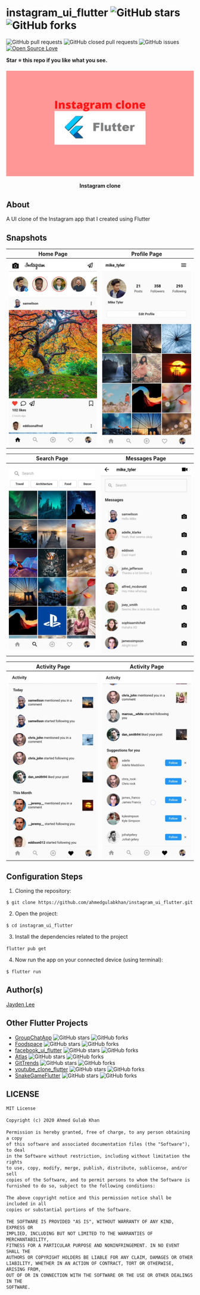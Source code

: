 # instagram_ui_flutter ![GitHub stars](https://img.shields.io/github/stars/ahmedgulabkhan/instagram_ui_flutter?style=social) ![GitHub forks](https://img.shields.io/github/forks/ahmedgulabkhan/instagram_ui_flutter?style=social) 
![GitHub pull requests](https://img.shields.io/github/issues-pr/ahmedgulabkhan/instagram_ui_flutter) ![GitHub closed pull requests](https://img.shields.io/github/issues-pr-closed/ahmedgulabkhan/instagram_ui_flutter) ![GitHub issues](https://img.shields.io/github/issues-raw/ahmedgulabkhan/instagram_ui_flutter) [![Open Source Love](https://badges.frapsoft.com/os/v2/open-source.svg?v=103)](https://github.com/ahmedgulabkhan/instagram_ui_flutter)

**Star ⭐ this repo if you like what you see.**

<p><img src="snapshots/social-preview.png" /></p>
<p align="center"><b>Instagram clone</b></p>

## About
A UI clone of the Instagram app that I created using Flutter

## Snapshots

| Home Page | Profile Page |
|------|-------|
|<img src="snapshots/snapshot1.jpeg" width="400">|<img src="snapshots/snapshot2.jpeg" width="400">|

| Search Page | Messages Page |
|------|-------|
|<img src="snapshots/snapshot3.jpeg" width="400">|<img src="snapshots/snapshot4.jpeg" width="400">|

| Activity Page | Activity Page |
|------|-------|
|<img src="snapshots/snapshot5.jpeg" width="400">|<img src="snapshots/snapshot6.jpeg" width="400">|


## Configuration Steps
1. Cloning the repository:

```
$ git clone https://github.com/ahmedgulabkhan/instagram_ui_flutter.git
```

2. Open the project:

`$ cd instagram_ui_flutter`

3. Install the dependencies related to the project

`flutter pub get`

4. Now run the app on your connected device (using terminal):

`$ flutter run`

## Author(s)

[Jayden Lee](https://www.github.com/jMax-518)

## Other Flutter Projects

- [GroupChatApp](https://www.github.com/ahmedgulabkhan/GroupChatApp) ![GitHub stars](https://img.shields.io/github/stars/ahmedgulabkhan/GroupChatApp?style=social) ![GitHub forks](https://img.shields.io/github/forks/ahmedgulabkhan/GroupChatApp?style=social)
- [Foodspace](https://www.github.com/ahmedgulabkhan/Foodspace) ![GitHub stars](https://img.shields.io/github/stars/ahmedgulabkhan/Foodspace?style=social) ![GitHub forks](https://img.shields.io/github/forks/ahmedgulabkhan/Foodspace?style=social)
- [facebook_ui_flutter](https://www.github.com/ahmedgulabkhan/facebook_ui_flutter) ![GitHub stars](https://img.shields.io/github/stars/ahmedgulabkhan/facebook_ui_flutter?style=social) ![GitHub forks](https://img.shields.io/github/forks/ahmedgulabkhan/facebook_ui_flutter?style=social)
- [Atlas](https://www.github.com/ahmedgulabkhan/Atlas) ![GitHub stars](https://img.shields.io/github/stars/ahmedgulabkhan/Atlas?style=social) ![GitHub forks](https://img.shields.io/github/forks/ahmedgulabkhan/Atlas?style=social)
- [GitTrends](https://www.github.com/ahmedgulabkhan/GitTrends) ![GitHub stars](https://img.shields.io/github/stars/ahmedgulabkhan/GitTrends?style=social) ![GitHub forks](https://img.shields.io/github/forks/ahmedgulabkhan/GitTrends?style=social)
- [youtube_clone_flutter](https://www.github.com/ahmedgulabkhan/youtube_clone_flutter) ![GitHub stars](https://img.shields.io/github/stars/ahmedgulabkhan/youtube_clone_flutter?style=social) ![GitHub forks](https://img.shields.io/github/forks/ahmedgulabkhan/youtube_clone_flutter?style=social)
- [SnakeGameFlutter](https://www.github.com/ahmedgulabkhan/SnakeGameFlutter) ![GitHub stars](https://img.shields.io/github/stars/ahmedgulabkhan/SnakeGameFlutter?style=social) ![GitHub forks](https://img.shields.io/github/forks/ahmedgulabkhan/SnakeGameFlutter?style=social)

## LICENSE
```
MIT License

Copyright (c) 2020 Ahmed Gulab Khan

Permission is hereby granted, free of charge, to any person obtaining a copy
of this software and associated documentation files (the "Software"), to deal
in the Software without restriction, including without limitation the rights
to use, copy, modify, merge, publish, distribute, sublicense, and/or sell
copies of the Software, and to permit persons to whom the Software is
furnished to do so, subject to the following conditions:

The above copyright notice and this permission notice shall be included in all
copies or substantial portions of the Software.

THE SOFTWARE IS PROVIDED "AS IS", WITHOUT WARRANTY OF ANY KIND, EXPRESS OR
IMPLIED, INCLUDING BUT NOT LIMITED TO THE WARRANTIES OF MERCHANTABILITY,
FITNESS FOR A PARTICULAR PURPOSE AND NONINFRINGEMENT. IN NO EVENT SHALL THE
AUTHORS OR COPYRIGHT HOLDERS BE LIABLE FOR ANY CLAIM, DAMAGES OR OTHER
LIABILITY, WHETHER IN AN ACTION OF CONTRACT, TORT OR OTHERWISE, ARISING FROM,
OUT OF OR IN CONNECTION WITH THE SOFTWARE OR THE USE OR OTHER DEALINGS IN THE
SOFTWARE.
```
